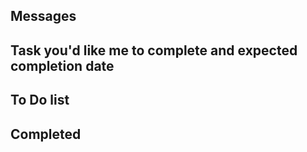 ## Messages

## Task you'd like me to complete and expected completion date

## To Do list

## Completed